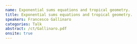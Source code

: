 ```yaml
---
name: Exponential sums equations and tropical geometry.
title: Exponential sums equations and tropical geometry.
speakers: Francesco Gallinaro
categories: Talk
abstract: /ct/Gallinaro.pdf
onsite: true
---
```


